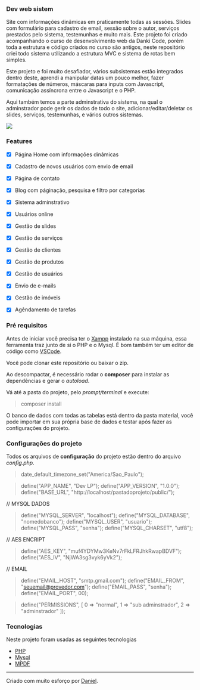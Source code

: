 ### Dev web sistem

<p>Site com informações dinâmicas em praticamente todas as sessões. Slides com formulário para cadastro de email, sessão sobre o autor, serviços prestados pelo sistema, testemunhas e muito mais. Este projeto foi criado acompanhando o curso de desenvolvimento web da Danki Code, porém toda a estrutura e código criados no curso são antigos, neste repositório criei todo sistema utilizando a estrutura MVC e sistema de rotas bem simples.</p>

<p>Este projeto e foi muito desafiador, vários subsistemas estão integrados dentro deste, aprendi a manipular datas um pouco melhor, fazer formatações de números, máscaras para inputs com Javascript, comunicação assíncrona entre o Javascript e o PHP.</p>

<p>Aqui também temos a parte adminstrativa do sistema, na qual o adminstrador pode gerir os dados de todo o site, adicionar/editar/deletar os slides, serviços, testemunhas, e vários outros sistemas.</p>

<img src="https://github.com/d8web/devweb/blob/main/%23MATERIAL/Anima%C3%A7%C3%A3o.gif"/>

### Features

- [x] Página Home com informações dinâmicas
- [x] Cadastro de novos usuários com envio de email
- [x] Página de contato
- [x] Blog com páginação, pesquisa e filtro por categorias

- [x] Sistema adminstrativo
- [x] Usuários online
- [x] Gestão de slides
- [x] Gestão de serviços
- [x] Gestão de clientes
- [x] Gestão de produtos
- [x] Gestão de usuários
- [x] Envio de e-mails
- [x] Gestão de imóveis
- [x] Agêndamento de tarefas

### Pré requisitos
Antes de iniciar você precisa ter o [Xampp](https://www.apachefriends.org/pt_br/index.html) instalado na sua máquina, essa ferramenta traz junto de si o PHP e o Mysql. É bom também ter um editor de código como [VSCode](https://code.visualstudio.com/).

Você pode clonar este repositório ou baixar o zip.

Ao descompactar, é necessário rodar o **composer** para instalar as dependências e gerar o *autoload*.

Vá até a pasta do projeto, pelo *prompt/terminal* e execute:
> composer install

O banco de dados com todas as tabelas está dentro da pasta material, você pode importar em sua própria base de dados e testar após fazer as configurações do projeto.

### Configurações do projeto

Todos os arquivos de **configuração** do projeto estão dentro do arquivo *config.php*.

> date_default_timezone_set("America/Sao_Paulo");

> define("APP_NAME",          "Dev LP");
> define("APP_VERSION",       "1.0.0");
> define("BASE_URL",          "http://localhost/pastadoprojeto/public/");

// MYSQL DADOS
> define("MYSQL_SERVER",      "localhost");
> define("MYSQL_DATABASE",    "nomedobanco");
> define("MYSQL_USER",        "usuario");
> define("MYSQL_PASS",        "senha");
> define("MYSQL_CHARSET",     "utf8");

// AES ENCRIPT
> define("AES_KEY",           "muf4YDYMw3KeNv7rFkLFRJhkRwapBDVF");
> define("AES_IV",            "NjWA3sg3vyk6yVk2");

// EMAIL
> define("EMAIL_HOST",        "smtp.gmail.com");
> define("EMAIL_FROM",        "seuemail@provedor.com");
> define("EMAIL_PASS",        "senha");
> define("EMAIL_PORT",        00);

> define("PERMISSIONS",       [ 0 => "normal", 1 => "sub adminstrador", 2 => "adminstrador" ]);

### Tecnologias

Neste projeto foram usadas as seguintes tecnologias

- [PHP](https://www.php.net/)
- [Mysql](https://www.mysql.com/)
- [MPDF](https://mpdf.github.io/)

<hr/>
Criado com muito esforço por <a href="https://github.com/d8web/" target="_blank">Daniel</a>.
